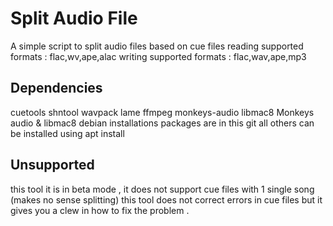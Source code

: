 # Split Audio File 
A simple script to split audio files based on cue files
reading supported formats : flac,wv,ape,alac
writing supported formats : flac,wav,ape,mp3

## Dependencies
cuetools shntool wavpack lame ffmpeg monkeys-audio libmac8
Monkeys audio & libmac8 debian installations packages are in this git 
all others can be installed using apt install <tool name>

## Unsupported
this tool it is in beta mode , it does not support cue files with 1 single song (makes no sense splitting)
this tool does not correct errors in cue files but it gives you a clew in how to fix the problem .
